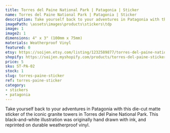 ```yaml
---
title: Torres del Paine National Park | Patagonia | Sticker
name: Torres del Paine National Park | Patagonia | Sticker
description: Take yourself back to your adventures in Patagonia with this die-cut matte sticker of the iconic granite towers in Torres del Paine National Park.
imagePath: \assets\images\products\stickers\tdp
image: 1
image2: 1
dimensions: 4" x 3" (100mm x 75mm)
materials: Weatherproof Vinyl
featured: 0
etsy: https://soijen.etsy.com/listing/1232589877/torres-del-paine-national-park-chilean?utm_source=Copy&utm_medium=ListingManager&utm_campaign=Share&utm_term=so.lmsm&share_time=1695262435334
shopify: https://soijen.myshopify.com/products/torres-del-paine-sticker
price: 5
sku: ST-PA-02
stock: 1
slug: torres-paine-sticker
ref: torres-paine-sticker
category:
- stickers
- patagonia
---
```

Take yourself back to your adventures in Patagonia with this die-cut matte sticker of the iconic granite towers in Torres del Paine National Park. This black-and-white illustration was originally hand drawn with ink, and reprinted on durable weatherproof vinyl.

